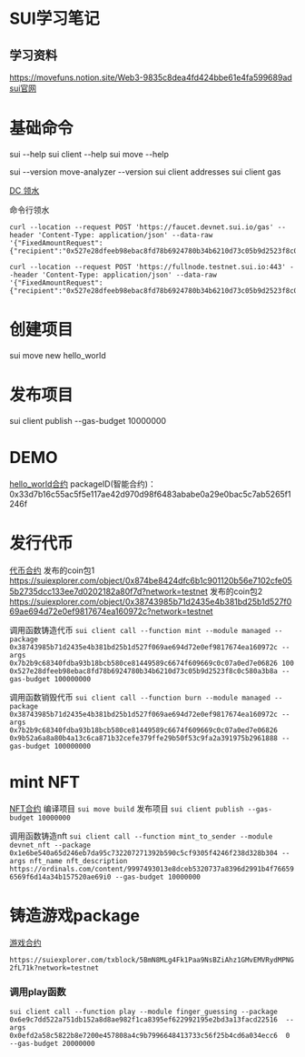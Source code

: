 # SUI学习笔记
## 学习资料
https://movefuns.notion.site/Web3-9835c8dea4fd424bbe61e4fa599689ad
[sui官网](https://docs.sui.io/)

# 基础命令
sui --help
sui client --help
sui move --help

sui --version
move-analyzer --version
sui client addresses
sui client gas

[DC 领水](https://discord.com/channels/916379725201563759/971488439931392130/1209153961802866689)

命令行领水
```
curl --location --request POST 'https://faucet.devnet.sui.io/gas' --header 'Content-Type: application/json' --data-raw '{"FixedAmountRequest":{"recipient":"0x527e28dfeeb98ebac8fd78b6924780b34b6210d73c05b9d2523f8c0c580a3b8a"}}'
```

```
curl --location --request POST 'https://fullnode.testnet.sui.io:443' --header 'Content-Type: application/json' --data-raw '{"FixedAmountRequest":{"recipient":"0x527e28dfeeb98ebac8fd78b6924780b34b6210d73c05b9d2523f8c0c580a3b8a"}}'
```

# 创建项目
sui move new hello_world

# 发布项目
sui client publish --gas-budget 10000000

# DEMO
[hello_world合约](https://github.com/0xachong/project_sui/blob/master/hello_world/sources/hello_world.move)
packageID(智能合约)：0x33d7b16c55ac5f5e117ae42d970d98f6483ababe0a29e0bac5c7ab5265f1246f

# 发行代币

[代币合约](https://github.com/0xachong/project_sui/blob/master/coin/sources/coin.move)
发布的coin包1
https://suiexplorer.com/object/0x874be8424dfc6b1c901120b56e7102cfe055b2735dcc133ee7d0202182a80f7d?network=testnet
发布的coin包2
https://suiexplorer.com/object/0x38743985b71d2435e4b381bd25b1d527f069ae694d72e0ef9817674ea160972c?network=testnet

调用函数铸造代币
`sui client call --function mint --module managed --package 0x38743985b71d2435e4b381bd25b1d527f069ae694d72e0ef9817674ea160972c --args 0x7b2b9c68340fdba93b18bcb580ce81449589c6674f609669c0c07a0ed7e06826 100 0x527e28dfeeb98ebac8fd78b6924780b34b6210d73c05b9d2523f8c0c580a3b8a --gas-budget 100000000`

调用函数销毁代币
`sui client call --function burn --module managed --package 0x38743985b71d2435e4b381bd25b1d527f069ae694d72e0ef9817674ea160972c --args 0x7b2b9c68340fdba93b18bcb580ce81449589c6674f609669c0c07a0ed7e06826 0x9b52a6a8a80b4a13c6ca871b32cefe379ffe29b50f53c9fa2a391975b2961888 --gas-budget 100000000`

# mint NFT

[NFT合约](https://github.com/0xachong/project_sui/blob/master/nft/sources/nft.move)
编译项目
`sui move build`
发布项目
`sui client publish --gas-budget 10000000`

调用函数铸造nft
`sui client call --function mint_to_sender --module devnet_nft --package 0x1e6be540a65d246eb7da95c732207271392b590c5cf9305f4246f238d328b304 --args nft_name nft_description https://ordinals.com/content/9997493013e8dceb5320737a8396d2991b4f766596569f6d14a34b157520ae69i0 --gas-budget 10000000`

# 铸造游戏package

[游戏合约](https://github.com/0xachong/project_sui/blob/master/nft/sources/game.move)

`https://suiexplorer.com/txblock/5BmN8MLg4Fk1Paa9NsBZiAhz1GMvEMVRydMPNG2fL71k?network=testnet`

### 调用play函数
`sui client call --function play --module finger_guessing --package 0x6e9c7dd522a751db152a8d8ae982f1ca8395ef622992195e2bd3a13facd22516  --args  0x0efd2a58c5822b8e7200e457808a4c9b7996648413733c56f25b4cd6a034ecc6  0   --gas-budget 20000000`